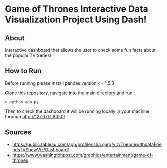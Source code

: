 # Game of Thrones Interactive Data Visualization Project Using Dash! 

## About 

Interactive dashboard that allows the user to check some fun facts about the popular TV Series! 

## How to Run

Before running please install pandas version <= 1.5.3 

Clone this repository, navigate into the main directory and run : 
```
> python app.py 
```
Then to check the dashboard it will be running locally in your machine through http://127.0.0.1:8050/

## Sources 
- https://public.tableau.com/app/profile/isha.garg/viz/TheonewithdataFriendsTVShowViz/Dashboard1 
- https://www.washingtonpost.com/graphics/entertainment/game-of-thrones

